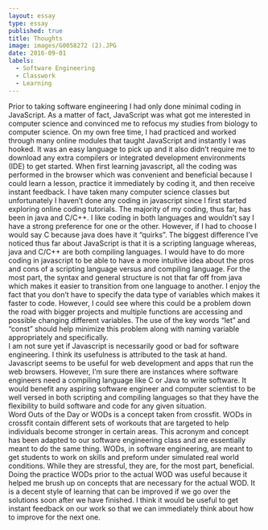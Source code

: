 ```yaml
---
layout: essay
type: essay
published: true
title: Thoughts
image: images/G0058272 (2).JPG
date: 2016-09-01
labels:
  - Software Engineering
  - Classwork
  - Learning
---
```


Prior to taking software engineering I had only done minimal coding in JavaScript.  As a matter of fact, JavaScript was what got me interested in computer science and convinced me to refocus my studies from biology to computer science.  On my own free time, I had practiced and worked through many online modules that taught JavaScript and instantly I was hooked.  It was an easy language to pick up and it also didn’t require me to download any extra compilers or integrated development environments (IDE) to get started.  When first learning javascript, all the coding was performed in the browser which was convenient and beneficial because I could learn a lesson, practice it immediately by coding it, and then receive instant feedback.
I have taken many computer science classes but unfortunately I haven’t done any coding in javascript since I first started exploring online coding tutorials.  The majority of my coding, thus far, has been in java and C/C++.  I like coding in both languages and wouldn’t say I have a strong preference for one or the other.  However, if I had to choose I would say C because java does have it “quirks”.  The biggest difference I’ve noticed thus far about JavaScript is that it is a scripting language whereas, java and C/C++ are both compiling languages.  I would have to do more coding in javascript to be able to have a more intuitive idea about the pros and cons of a scripting language versus and compiling language.   For the most part, the syntax and general structure is not that far off from java which makes it easier to transition from one language to another.  I enjoy the fact that you don’t have to specify the data type of variables which makes it faster to code.  However, I could see where this could be a problem down the road with bigger projects and multiple functions are accessing and possible changing different variables.  The use of the key words “let” and “const” should help minimize this problem along with naming variable appropriately and specifically.  
I am not sure yet if Javascript is necessarily good or bad for software engineering.  I think its usefulness is attributed to the task at hand.  Javascript seems to be useful for web development and apps that run the web browsers.  However, I’m sure there are instances where software engineers need a compiling language like C or Java to write software.  It would benefit any aspiring software engineer and computer scientist to be well versed in both scripting and compiling languages so that they have the flexibility to build software and code for any given situation.  
Word Outs of the Day or WODs is a concept taken from crossfit.  WODs in crossfit contain different sets of workouts that are targeted to help individuals become stronger in certain areas.  This acronym and concept has been adapted to our software engineering class and are essentially meant to do the same thing.  WODs, in software engineering, are meant to get students to work on skills and preform under   simulated real world conditions.  While they are stressful, they are, for the most part, beneficial.  Doing the practice WODs prior to the actual WOD was useful because it helped me brush up on concepts that are necessary for the actual WOD.  It is a decent style of learning that can be improved if we go over the solutions soon after we have finished.  I think it would be useful to get instant feedback on our work so that we can immediately think about how to improve for the next one.                    

